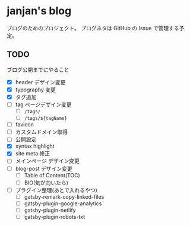 # janjan's blog

ブログのためのプロジェクト。
ブログネタは GitHub の Issue で管理する予定。

## TODO

ブログ公開までにやること

- [x] header デザイン変更
- [x] typography 変更
- [x] タグ追加
- [ ] tag ページデザイン変更
  - [ ] `/tags/`
  - [ ] `/tags/${tagName}`
- [ ] favicon
- [ ] カスタムドメイン取得
- [ ] 公開設定
- [x] syntax highlight
- [x] site meta 修正
- [ ] メインページ デザイン変更
- [ ] blog-post デザイン変更
  - [ ] Table of Content(TOC)
  - [ ] BIO(気が向いたら)
- [ ] プラグイン整理(あとで入れるやつ)
  - [ ] gatsby-remark-copy-linked-files
  - [ ] gatsby-plugin-google-analytics
  - [ ] gatsby-plugin-netlify
  - [ ] gatsby-plugin-robots-txt
